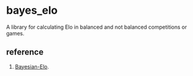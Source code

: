 # bayes_elo
A library for calculating Elo in balanced and not balanced competitions or games.

## reference

1.  [Bayesian-Elo](https://www.remi-coulom.fr/Bayesian-Elo/).
